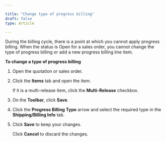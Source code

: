 ```yaml
---

title: "Change type of progress billing"
draft: false
type: Article

---
```


During the billing cycle, there is a point at which you cannot apply progress billing. When the status is Open for a sales order, you cannot change the type of progress billing or add a new progress billing line item.

**To change a type of progress billing**

1. Open the quotation or sales order.

2. Click the **Items** tab and open the item.

    If it is a multi-release item, click the **Multi-Release** checkbox.

3. On the **Toolbar**, click **Save**.

4. Click the **Progress Billing Type** arrow and select the required type in the **Shipping/Billing Info** tab.

5. Click **Save** to keep your changes.

    Click **Cancel** to discard the changes.

​